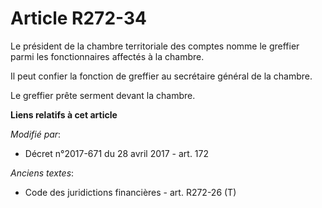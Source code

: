 # Article R272-34

Le président de la chambre territoriale des comptes nomme le greffier parmi les fonctionnaires affectés à la chambre. 

Il peut confier la fonction de greffier au secrétaire général de la chambre. 

Le greffier prête serment devant la chambre.

**Liens relatifs à cet article**

_Modifié par_:

  - Décret n°2017-671 du 28 avril 2017 - art. 172

_Anciens textes_:

  - Code des juridictions financières - art. R272-26 (T)

